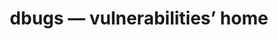 ---
id: 1753427945694gjl4ylnfz
title: "dbugs — vulnerabilities’ home"
url: https://dbugs.ptsecurity.com/
tags: ["security", "cve"]
createdAt: 2025-07-25T07:19:05.676Z
updatedAt: 2025-07-25T07:19:06.674Z
---